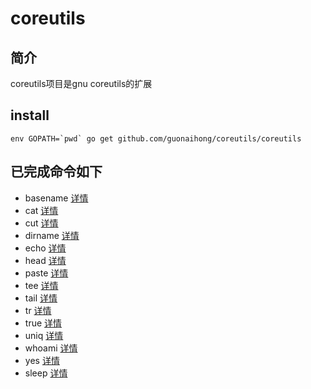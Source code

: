 # coreutils

## 简介
coreutils项目是gnu coreutils的扩展

## install
```
env GOPATH=`pwd` go get github.com/guonaihong/coreutils/coreutils
```

## 已完成命令如下 
* basename [详情](./basename/README.md)
* cat [详情](./cat/README.md)
* cut [详情](./cut/README.md)
* dirname [详情](./dirname/README.md)
* echo [详情](./echo/README.md)
* head [详情](./head/README.md)
* paste [详情](./paste/README.md)
* tee [详情](./tee/README.md)
* tail [详情](./tail/README.md)
* tr [详情](./tr/README.md)
* true [详情](./true/README.md)
* uniq [详情](./uniq/README.md)
* whoami [详情](./whoami/README.md)
* yes [详情](./yes/README.md)
* sleep [详情](./sleep/README.md)
